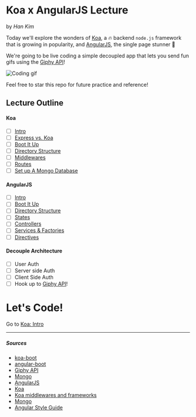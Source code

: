 # Koa x AngularJS Lecture 
by *Han Kim*

Today we'll explore the wonders of [Koa](http://koajs.com/), a :fire: backend `node.js` framework that is growing in popularity, and [AngularJS](https://angularjs.org/), the single page stunner :star2:

We're going to be live coding a simple decoupled app that lets you send fun gifs using the [Giphy API](https://api.giphy.com/)! 

![Coding gif](http://tclhost.com/clya4nh.gif)

Feel free to star this repo for future practice and reference!

## Lecture Outline

#### Koa
  - [ ] [Intro](koa/intro.md)
  - [ ] [Express vs. Koa](koa/express-vs-koa.md)
  - [ ] [Boot It Up](koa/boot-it-up.md)
  - [ ] [Directory Structure](koa/directory-structure.md)
  - [ ] [Middlewares](koa/middlewares.md)
  - [ ] [Routes](koa/routes.md)
  - [ ] [Set up A Mongo Database](koa/set-up-a-mongo-database.md)
  
#### AngularJS
  - [ ] [Intro](angularjs/intro.md)
  - [ ] [Boot It Up](angularjs/boot-it-up.md)
  - [ ] [Directory Structure](angularjs/directory-structure.md)
  - [ ] [States](angularjs/states.md)
  - [ ] [Controllers](angularjs/controllers.md)
  - [ ] [Services & Factories](angularjs/services-and-factories.md)
  - [ ] [Directives](angularjs/directives.md)
  
#### Decouple Architecture
  - [ ] User Auth
  - [ ] Server side Auth
  - [ ] Client Side Auth
  - [ ] Hook up to [Giphy API](https://api.giphy.com/)!

# Let's Code!
Go to [Koa: Intro](./koa/intro.md)
_____________________

##### Sources

- [koa-boot](https://github.com/hankim813/koa-boot) 
- [angular-boot](https://github.com/hankim813/angular-boot)
- [Giphy API](https://api.giphy.com/)
- [Mongo](https://www.mongodb.org/)
- [AngularJS](https://angularjs.org/)
- [Koa](http://koajs.com/)
- [Koa middlewares and frameworks](https://github.com/koajs/koa/wiki)
- [Mongo](https://www.mongodb.org/)
- [Angular Style Guide](https://github.com/johnpapa/angular-styleguide)
